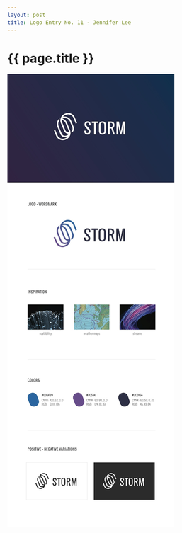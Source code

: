 ```yaml
---
layout: post
title: Logo Entry No. 11 - Jennifer Lee
---
```


{{ page.title }}
================

![Storm Brand](/images/logocontest/jlee2/storm_logo.jpg)



